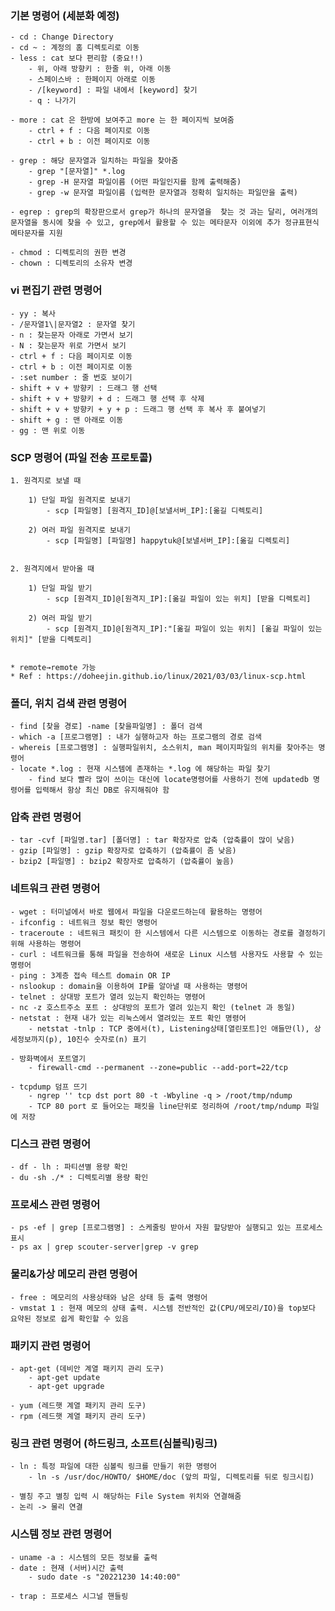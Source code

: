 
### 기본 명령어 (세분화 예정)
	- cd : Change Directory
	- cd ~ : 계정의 홈 디렉토리로 이동
	- less : cat 보다 편리함 (중요!!)
		- 위, 아래 방향키 : 한줄 위, 아래 이동
		- 스페이스바 : 한페이지 아래로 이동
		- /[keyword] : 파일 내에서 [keyword] 찾기
		- q : 나가기
		
  	- more : cat 은 한방에 보여주고 more 는 한 페이지씩 보여줌
		- ctrl + f : 다음 페이지로 이동
		- ctrl + b : 이전 페이지로 이동

	- grep : 해당 문자열과 일치하는 파일을 찾아줌
		- grep "[문자열]" *.log
		- grep -H 문자열 파일이름 (어떤 파일인지를 함께 출력해줌)
		- grep -w 문자열 파일이름 (입력한 문자열과 정확히 일치하는 파일만을 출력)

	- egrep : grep의 확장판으로서 grep가 하나의 문자열을  찾는 것 과는 달리, 여러개의 문자열을 동시에 찾을 수 있고, grep에서 활용할 수 있는 메타문자 이외에 추가 정규표현식 메타문자를 지원

	- chmod : 디렉토리의 권한 변경
	- chown : 디렉토리의 소유자 변경
	


### vi 편집기 관련 명령어
	- yy : 복사
	- /문자열1\|문자열2 : 문자열 찾기
	- n : 찾는문자 아래로 가면서 보기
	- N : 찾는문자 위로 가면서 보기
	- ctrl + f : 다음 페이지로 이동
	- ctrl + b : 이전 페이지로 이동
	- :set number : 줄 번호 보이기
	- shift + v + 방향키 : 드래그 행 선택 
	- shift + v + 방향키 + d : 드래그 행 선택 후 삭제
	- shift + v + 방향키 + y + p : 드래그 행 선택 후 복사 후 붙여넣기
	- shift + g : 맨 아래로 이동
	- gg : 맨 위로 이동



### SCP 명령어 (파일 전송 프로토콜)

	1. 원격지로 보낼 때

		1) 단일 파일 원격지로 보내기
			- scp [파일명] [원격지_ID]@[보낼서버_IP]:[옮길 디렉토리]

		2) 여러 파일 원격지로 보내기
			- scp [파일명] [파일명] happytuk@[보낼서버_IP]:[옮길 디렉토리]


	2. 원격지에서 받아올 때

		1) 단일 파일 받기
			- scp [원격지_ID]@[원격지_IP]:[옮길 파일이 있는 위치] [받을 디렉토리]
		
		2) 여러 파일 받기
			- scp [원격지_ID]@[원격지_IP]:"[옮길 파일이 있는 위치] [옮길 파일이 있는 위치]" [받을 디렉토리]
		

	* remote→remote 가능
	* Ref : https://doheejin.github.io/linux/2021/03/03/linux-scp.html



### 폴더, 위치 검색 관련 명령어
	- find [찾을 경로] -name [찾을파일명] : 폴더 검색
	- which -a [프로그램명] : 내가 실행하고자 하는 프로그램의 경로 검색
	- whereis [프로그램명] : 실행파일위치, 소스위치, man 페이지파일의 위치를 찾아주는 명령어
	- locate *.log : 현재 시스템에 존재하는 *.log 에 해당하는 파일 찾기
		- find 보다 빨라 많이 쓰이는 대신에 locate명령어를 사용하기 전에 updatedb 명령어를 입력해서 항상 최신 DB로 유지해줘야 함



### 압축 관련 명령어
	- tar -cvf [파일명.tar] [폴더명] : tar 확장자로 압축 (압축률이 많이 낮음)
	- gzip [파일명] : gzip 확장자로 압축하기 (압축률이 좀 낮음)
	- bzip2 [파일명] : bzip2 확장자로 압축하기 (압축률이 높음)



### 네트워크 관련 명령어
	- wget : 터미널에서 바로 웹에서 파일을 다운로드하는데 활용하는 명령어
	- ifconfig : 네트워크 정보 확인 명령어
	- traceroute : 네트워크 패킷이 한 시스템에서 다른 시스템으로 이동하는 경로를 결정하기 위해 사용하는 명령어
	- curl : 네트워크를 통해 파일을 전송하여 새로운 Linux 시스템 사용자도 사용할 수 있는 명령어
	- ping : 3계층 접속 테스트 domain OR IP
	- nslookup : domain을 이용하여 IP를 알아낼 때 사용하는 명령어
	- telnet : 상대방 포트가 열려 있는지 확인하는 명령어
	- nc -z 호스트주소 포트 : 상대방의 포트가 열려 있는지 확인 (telnet 과 동일)
	- netstat : 현재 내가 있는 리눅스에서 열려있는 포트 확인 명령어
		- netstat -tnlp : TCP 중에서(t), Listening상태[열린포트]인 애들만(l), 상세정보까지(p), 10진수 숫자로(n) 표기

	- 방화벽에서 포트열기
		- firewall-cmd --permanent --zone=public --add-port=22/tcp

	- tcpdump 덤프 뜨기
		- ngrep '' tcp dst port 80 -t -Wbyline -q > /root/tmp/ndump
		- TCP 80 port 로 들어오는 패킷을 line단위로 정리하여 /root/tmp/ndump 파일에 저장



### 디스크 관련 명령어
	- df - lh : 파티션별 용량 확인
	- du -sh ./* : 디렉토리별 용량 확인



### 프로세스 관련 명령어
	- ps -ef | grep [프로그램명] : 스케줄링 받아서 자원 할당받아 실행되고 있는 프로세스 표시
	- ps ax | grep scouter-server|grep -v grep



### 물리&가상 메모리 관련 명령어
	- free : 메모리의 사용상태와 남은 상태 등 출력 명령어
	- vmstat 1 : 현재 메모의 상태 출력. 시스템 전반적인 값(CPU/메모리/IO)을 top보다 요약된 정보로 쉽게 확인할 수 있음



### 패키지 관련 명령어
	- apt-get (데비안 계열 패키지 관리 도구)
		- apt-get update
		- apt-get upgrade
		
	- yum (레드햇 계열 패키지 관리 도구)
	- rpm (레드햇 계열 패키지 관리 도구)





### 링크 관련 명령어 (하드링크, 소프트(심볼릭)링크)
	- ln : 특정 파일에 대한 심볼릭 링크를 만들기 위한 명령어
		- ln -s /usr/doc/HOWTO/ $HOME/doc (앞의 파일, 디렉토리를 뒤로 링크시킴)
		
	- 별칭 주고 별칭 입력 시 해당하는 File System 위치와 연결해줌
	- 논리 -> 물리 연결



### 시스템 정보 관련 명령어
	- uname -a : 시스템의 모든 정보를 출력
	- date : 현재 (서버)시간 출력
		- sudo date -s "20221230 14:40:00"

	- trap : 프로세스 시그널 핸들링
